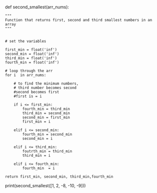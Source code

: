 def second_smallest(arr_nums):
    
    """
    Function that returns first, second and third smallest numbers in an array 
    """
    
    
    # set the variables 
    
    first_min = float('inf')
    second_min = float('inf')
    third_min = float('inf')
    fourth_min = float('inf')
    
    # loop through the arr
    for i  in arr_nums:
        
        # to find the minimum numbers,
        # third number becomes second
        #second becomes first 
        #first is = i 
        
        if i <= first_min:
            fourth_min = third_min 
            third_min = second_min
            second_min = first_min
            first_min = i
        
        elif i <= second_min:
            fourth_min = second_min 
            second_min = i 
            
        elif i <= third_min:
            foutrth_min = third_min 
            third_min = i 
            
        elif i <= fourth_min:
            fourth_min  = i 

    return first_min, second_min, third_min,fourth_min

print(second_smallest([1, 2, -8, -10, -9]))
